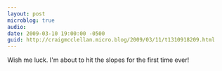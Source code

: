 ```yaml
---
layout: post
microblog: true
audio: 
date: 2009-03-10 19:00:00 -0500
guid: http://craigmcclellan.micro.blog/2009/03/11/t1310918209.html
---
```

Wish me luck.  I'm about to hit the slopes for the first time ever!

